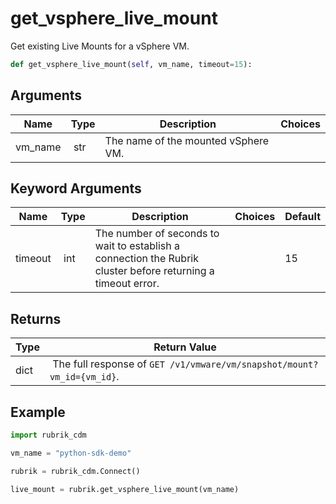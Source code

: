 # get_vsphere_live_mount

Get existing Live Mounts for a vSphere VM.

```py
def get_vsphere_live_mount(self, vm_name, timeout=15):
```

## Arguments

| Name        | Type | Description                                                                 | Choices |
|-------------|------|-----------------------------------------------------------------------------|---------|
| vm_name  | str | The name of the mounted vSphere VM. |  |

## Keyword Arguments

| Name        | Type | Description                                                                 | Choices | Default |
|-------------|------|-----------------------------------------------------------------------------|---------|---------|
| timeout  | int | The number of seconds to wait to establish a connection the Rubrik cluster before returning a timeout error.  |  | 15 |

## Returns

| Type | Return Value                                                                                  |
|------|-----------------------------------------------------------------------------------------------|
| dict | The full response of `GET /v1/vmware/vm/snapshot/mount?vm_id={vm_id}`. |



## Example

```py
import rubrik_cdm

vm_name = "python-sdk-demo"

rubrik = rubrik_cdm.Connect()

live_mount = rubrik.get_vsphere_live_mount(vm_name)
```
